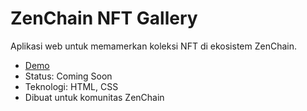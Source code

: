 # ZenChain NFT Gallery
Aplikasi web untuk memamerkan koleksi NFT di ekosistem ZenChain.

- [Demo](https://dxzhtt.github.io/zenchain-nft-gallery)
- Status: Coming Soon
- Teknologi: HTML, CSS
- Dibuat untuk komunitas ZenChain
